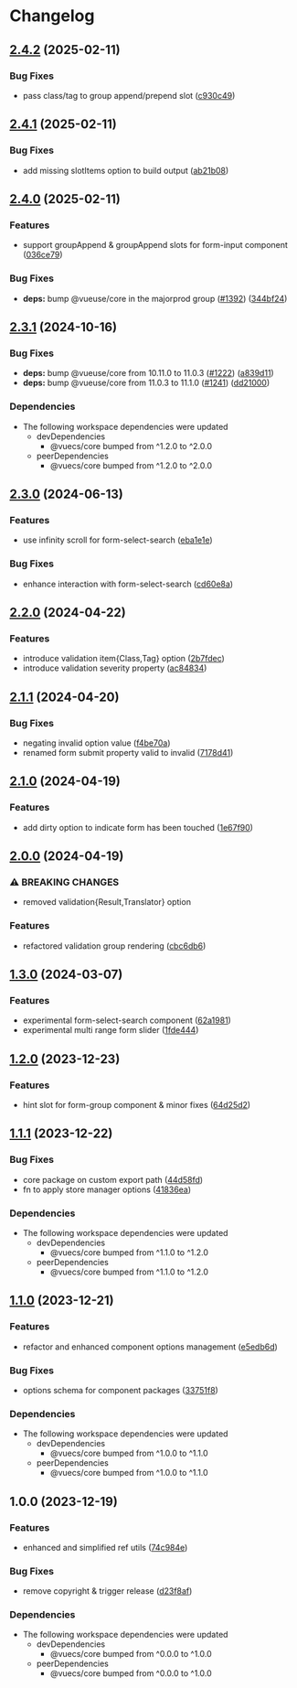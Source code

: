 # Changelog

## [2.4.2](https://github.com/tada5hi/vuecs/compare/form-controls-v2.4.1...form-controls-v2.4.2) (2025-02-11)


### Bug Fixes

* pass class/tag to group append/prepend slot ([c930c49](https://github.com/tada5hi/vuecs/commit/c930c49f6ca451678f958f5504b51e3de3f8ae6f))

## [2.4.1](https://github.com/tada5hi/vuecs/compare/form-controls-v2.4.0...form-controls-v2.4.1) (2025-02-11)


### Bug Fixes

* add missing slotItems option to build output ([ab21b08](https://github.com/tada5hi/vuecs/commit/ab21b08449d29a613ffd9d3c52baf2ccc437ff60))

## [2.4.0](https://github.com/tada5hi/vuecs/compare/form-controls-v2.3.1...form-controls-v2.4.0) (2025-02-11)


### Features

* support groupAppend & groupAppend slots for form-input component ([036ce79](https://github.com/tada5hi/vuecs/commit/036ce793c6ff835deccb221b42cd70c254104abf))


### Bug Fixes

* **deps:** bump @vueuse/core in the majorprod group ([#1392](https://github.com/tada5hi/vuecs/issues/1392)) ([344bf24](https://github.com/tada5hi/vuecs/commit/344bf24f522c8177e48d68a4da06bd56460a30fa))

## [2.3.1](https://github.com/tada5hi/vuecs/compare/form-controls-v2.3.0...form-controls-v2.3.1) (2024-10-16)


### Bug Fixes

* **deps:** bump @vueuse/core from 10.11.0 to 11.0.3 ([#1222](https://github.com/tada5hi/vuecs/issues/1222)) ([a839d11](https://github.com/tada5hi/vuecs/commit/a839d11a6bf8b96c7c6a9f3b806965af73b659c7))
* **deps:** bump @vueuse/core from 11.0.3 to 11.1.0 ([#1241](https://github.com/tada5hi/vuecs/issues/1241)) ([dd21000](https://github.com/tada5hi/vuecs/commit/dd21000d07f5f4a88ea3a236dc84a873befc7c74))


### Dependencies

* The following workspace dependencies were updated
  * devDependencies
    * @vuecs/core bumped from ^1.2.0 to ^2.0.0
  * peerDependencies
    * @vuecs/core bumped from ^1.2.0 to ^2.0.0

## [2.3.0](https://github.com/tada5hi/vuecs/compare/form-controls-v2.2.0...form-controls-v2.3.0) (2024-06-13)


### Features

* use infinity scroll for form-select-search ([eba1e1e](https://github.com/tada5hi/vuecs/commit/eba1e1e475da75d5ba436b3cd65d52886119d8f9))


### Bug Fixes

* enhance interaction with form-select-search ([cd60e8a](https://github.com/tada5hi/vuecs/commit/cd60e8a5a4441b118b655b717843447417596e47))

## [2.2.0](https://github.com/tada5hi/vuecs/compare/form-controls-v2.1.1...form-controls-v2.2.0) (2024-04-22)


### Features

* introduce validation item{Class,Tag} option ([2b7fdec](https://github.com/tada5hi/vuecs/commit/2b7fdece94cda1530c308c50440bb508e82c8cd3))
* introduce validation severity property ([ac84834](https://github.com/tada5hi/vuecs/commit/ac84834ca88608821aa3b8f45197b7ed3bb7f5f6))

## [2.1.1](https://github.com/tada5hi/vuecs/compare/form-controls-v2.1.0...form-controls-v2.1.1) (2024-04-20)


### Bug Fixes

* negating invalid option value ([f4be70a](https://github.com/tada5hi/vuecs/commit/f4be70a359216639778d46472582ad2e1a132517))
* renamed form submit property valid to invalid ([7178d41](https://github.com/tada5hi/vuecs/commit/7178d412d3acaa3e17e74fc52a8b4c5161d3520b))

## [2.1.0](https://github.com/tada5hi/vuecs/compare/form-controls-v2.0.0...form-controls-v2.1.0) (2024-04-19)


### Features

* add dirty option to indicate form has been touched ([1e67f90](https://github.com/tada5hi/vuecs/commit/1e67f90603a7203b77b1ee7740707a7d19de5136))

## [2.0.0](https://github.com/tada5hi/vuecs/compare/form-controls-v1.3.0...form-controls-v2.0.0) (2024-04-19)


### ⚠ BREAKING CHANGES

* removed validation{Result,Translator} option

### Features

* refactored validation group rendering ([cbc6db6](https://github.com/tada5hi/vuecs/commit/cbc6db655d5e909e160f575ce7e07777f1b0044c))

## [1.3.0](https://github.com/tada5hi/vuecs/compare/form-controls-v1.2.0...form-controls-v1.3.0) (2024-03-07)


### Features

* experimental form-select-search component ([62a1981](https://github.com/tada5hi/vuecs/commit/62a19816c3b204a7e42cb9d9671f99437a3b9007))
* experimental multi range form slider ([1fde444](https://github.com/tada5hi/vuecs/commit/1fde444ef6c0743f8699d6114eb8d72cca5bf565))

## [1.2.0](https://github.com/tada5hi/vuecs/compare/form-controls-v1.1.1...form-controls-v1.2.0) (2023-12-23)


### Features

* hint slot for form-group component & minor fixes ([64d25d2](https://github.com/tada5hi/vuecs/commit/64d25d2be6f0a13c3dd284ea6d4ceb790181dfb8))

## [1.1.1](https://github.com/tada5hi/vuecs/compare/form-controls-v1.1.0...form-controls-v1.1.1) (2023-12-22)


### Bug Fixes

* core package on custom export path ([44d58fd](https://github.com/tada5hi/vuecs/commit/44d58fd3ca0584575bae5cfe6e833b5dafbf8379))
* fn to apply store manager options ([41836ea](https://github.com/tada5hi/vuecs/commit/41836eae3502b5c1854eacf801d2c64f08fcd650))


### Dependencies

* The following workspace dependencies were updated
  * devDependencies
    * @vuecs/core bumped from ^1.1.0 to ^1.2.0
  * peerDependencies
    * @vuecs/core bumped from ^1.1.0 to ^1.2.0

## [1.1.0](https://github.com/tada5hi/vuecs/compare/form-controls-v1.0.0...form-controls-v1.1.0) (2023-12-21)


### Features

* refactor and enhanced component options management ([e5edb6d](https://github.com/tada5hi/vuecs/commit/e5edb6d354a44f242a952385db85e14c1b0be223))


### Bug Fixes

* options schema for component packages ([33751f8](https://github.com/tada5hi/vuecs/commit/33751f8a0295ef821063cb3243bfa2c08a010fad))


### Dependencies

* The following workspace dependencies were updated
  * devDependencies
    * @vuecs/core bumped from ^1.0.0 to ^1.1.0
  * peerDependencies
    * @vuecs/core bumped from ^1.0.0 to ^1.1.0

## 1.0.0 (2023-12-19)


### Features

* enhanced and simplified ref utils ([74c984e](https://github.com/tada5hi/vuecs/commit/74c984ec102a2afc8df999d44003b85e555e1c94))


### Bug Fixes

* remove copyright & trigger release ([d23f8af](https://github.com/tada5hi/vuecs/commit/d23f8afe5f3f00201017925bbd0c0e8d421aae99))


### Dependencies

* The following workspace dependencies were updated
  * devDependencies
    * @vuecs/core bumped from ^0.0.0 to ^1.0.0
  * peerDependencies
    * @vuecs/core bumped from ^0.0.0 to ^1.0.0

